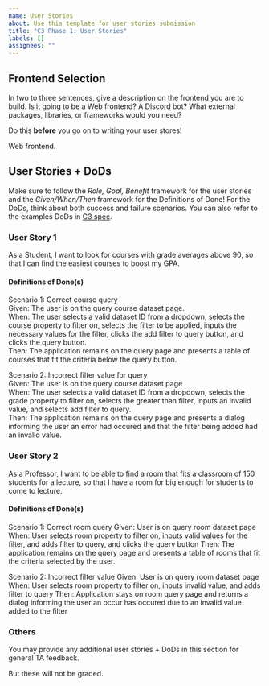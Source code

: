 ```yaml
---
name: User Stories
about: Use this template for user stories submission
title: "C3 Phase 1: User Stories"
labels: []
assignees: ""
---
```


## Frontend Selection
In two to three sentences, give a description on the frontend you are to build. Is it going to be a Web frontend? A Discord bot? What external packages, libraries, or frameworks would you need?

Do this **before** you go on to writing your user stores!

Web frontend.

## User Stories + DoDs  
Make sure to follow the *Role, Goal, Benefit* framework for the user stories and the *Given/When/Then* framework for the Definitions of Done! For the DoDs, think about both success and failure scenarios. You can also refer to the examples DoDs in [C3 spec](https://sites.google.com/view/ubc-cpsc310-22w2/project/checkpoint-3).

### User Story 1

As a Student, I want to look for courses with grade averages above 90, so that I can find the easiest courses to
boost my GPA.

#### Definitions of Done(s)

Scenario 1: Correct course query\
Given: The user is on the query course dataset page. \
When: The user selects a valid dataset ID from a dropdown, selects the course property to filter on, 
selects the filter to be applied, inputs the necessary values for the filter, clicks the add filter to query button, and clicks the query button. \
Then: The application remains on the query page and presents a table of courses that fit the criteria below the query button.

Scenario 2: Incorrect filter value for query \
Given: The user is on the query course dataset page \
When: The user selects a valid dataset ID from a dropdown, selects the grade property to filter on, selects the greater than filter,
inputs an invalid value, and selects add filter to query.\
Then: The application remains on the query page and presents a dialog informing the user an error had occured and that the filter being added had an invalid value.

### User Story 2

As a Professor, I want to be able to find a room that fits a classroom of 150 students for a lecture, so that I have a room for big enough for students to come to lecture.

#### Definitions of Done(s)
Scenario 1: Correct room query
Given: User is on query room dataset page
When: User selects room property to filter on, inputs valid values for the filter, and adds filter to query, and clicks the query button
Then: The application remains on the query page and presents a table of rooms that fit the criteria selected by the user.

Scenario 2: Incorrect filter value
Given: User is on query room dataset page
When: User selects room property to filter on, inputs invalid value, and adds filter to query
Then: Application stays on room query page and returns a dialog informing the user an occur has occured due to an invalid value added to the filter

### Others

You may provide any additional user stories + DoDs in this section for general TA feedback.

But these will not be graded.
